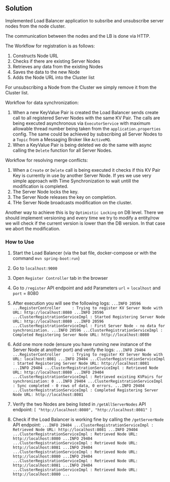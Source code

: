 ## Solution

Implemented Load Balancer application to subsribe and unsubscribe server nodes from the node cluster.

The communication between the nodes and the LB is done via HTTP.

The Workflow for registration is as follows:
1. Constructs Node URL
2. Checks if there are existing Server Nodes
3. Retrieves any data from the existing Nodes
4. Saves the data to the new Node
5. Adds the Node URL into the Cluster list
 
For unsubscribing a Node from the Cluster we simply remove it from the Cluster list.

Workflow for data synchronization:
1. When a new KeyValue Pair is created the Load Balancer sends create call to all registered Server Nodes with the same KV Pair.
The calls are being executed asynchronous via `ExecutorService` with maximum allowable thread number being taken from the 
`application.properties` config. The same could be achieved by subscribing all Server Nodes to a `Topic` from a Messaging Broker like 
`ActiveMQ`.
2. When a KeyValue Pair is being deleted we do the same with async calling the `Delete` function for all Server Nodes.

Workflow for resolving merge conflicts:
1. When a `Create` or `Delete` call is being executed it checks if this KV Pair Key is currently in use by another Server Node. If yes 
we use very simple approach with Time Synchronization to wait untill the modification is completed.
2. The Server Node locks the key.
3. The Server Node releases the key on completion.
4. THe Server Node broadcasts modification on the cluster.

Another way to achieve this is by `Optimistic Locking` on DB level. There we should
implement versioning and every time we try to modify a entity/row we will check if the 
current version is lower than the DB version. In that case we abort the modification.

### How to Use

1. Start the Load Balancer (via the bat file, docker-compose or with the command `mvn spring-boot:run`)
2. Go to `localhost:9000`
3. Open `Register Controller` tab in the browser
4. Go to `/register` API endpoint and add Parameters `url` = `localhost` and `port` = 8080
5. After execution you will see the following logs:
`
    ...INFO 20596 ...RegisterController     : Trying to register KV Server Node with URL: http://localhost:8080
    ...INFO 20596 ...ClusterRegistrationServiceImpl : Started Registering Server Node URL: http://localhost:8080
    ...INFO 20596 ...ClusterRegistrationServiceImpl : First Server Node - no data for synchronization.
    ...INFO 20596 ...ClusterRegistrationServiceImpl : Completed Registering Server Node URL: http://localhost:8080
`

6. Add one more node (ensure you have running new instance of the Server Node at another port) and
verify the logs:
`
    ...INFO 29404 ...RegisterController     : Trying to register KV Server Node with URL: localhost:8081
    ...INFO 29404 ...ClusterRegistrationServiceImpl : Started Registering Server Node URL: http://localhost:8081
    ...INFO 29404 ...ClusterRegistrationServiceImpl : Retrieved Node URL: http://localhost:8080
    ...INFO 29404 ...ClusterRegistrationServiceImpl : Retrieved existing KVPairs for synchronization: 0
    ...INFO 29404 ...ClusterRegistrationServiceImpl : Sync completed - 0 rows of data, 0 errors.
    ...INFO 29404 ...ClusterRegistrationServiceImpl : Completed Registering Server Node URL: http://localhost:8081
`
7. Verify the two Nodes are being listed in `/getAllServerNodes` API endpoint:
`
    [
      "http://localhost:8080",
      "http://localhost:8081"
    ]
`
8. Check if the Load Balancer is working fine by calling the `/getServerNode` API endpoint:
`
    ...INFO 29404 ...ClusterRegistrationServiceImpl : Retrieved Node URL: http://localhost:8081
    ...INFO 29404 ...ClusterRegistrationServiceImpl : Retrieved Node URL: http://localhost:8080
    ...INFO 29404 ...ClusterRegistrationServiceImpl : Retrieved Node URL: http://localhost:8081
    ...INFO 29404 ...ClusterRegistrationServiceImpl : Retrieved Node URL: http://localhost:8080
    ...INFO 29404 ...ClusterRegistrationServiceImpl : Retrieved Node URL: http://localhost:8081
    ...INFO 29404 ...ClusterRegistrationServiceImpl : Retrieved Node URL: http://localhost:8080
    ...
`



